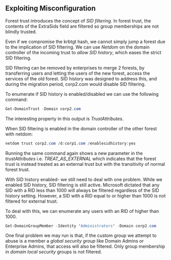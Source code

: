 ## Exploiting Misconfiguration
Forest trust introduces the concept of _SID filtering_. 
In forest trust, the contents of the ExtraSids field are filtered so group memberships are not blindly trusted.

Even if we compromise the krbtgt hash, we cannot simply jump a forest due to the implication of SID filtering.
We can use _Netdom_ on the domain controller of the incoming trust to _allow SID history_, which eases the strict SID filtering.

SID filtering can be removed by enterprises to merge 2 forests, by transferring users and letting the users of the new forest, access the services of the old forest.
SID history was designed to address this, and during the migration period, corp2.com would disable SID filtering.

To enumerate if SID history is enabled/disabled we can use the following command:
```Powershell
Get-DomainTrust -Domain corp2.com
```
The interesting property in this output is _TrustAttributes_.

When SID filtering is enabled in the domain controller of the other forest with netdom:
```Powershell
netdom trust corp2.com /d:corp1.com /enablesidhistory:yes
```

Running the same command again shows a new parameter in the _trustAttributes_ i.e. 
_TREAT_AS_EXTERNAL_ which indicates that the forest trust is instead treated as an external trust but with the transitivity of normal forest trust.

With SID history enabled- we still need to deal with one problem.
While we enabled SID history, SID filtering is still active.
Microsoft dictated that any SID with a RID less than 1000 will always be filtered regardless of the SID history setting.
However, a SID with a RID equal to or higher than 1000 is not filtered for external trust.

To deal with this, we can enumerate any users with an RID of higher than 1000.
```Powershell
Get-DomainGroupMember -Identity "Administrators" -Domain corp2.com
```

One final problem we may run is that, if the custom group we attempt to abuse is a member a _global security group_ like Domain Admins or Enterprise Admins, that access will also be filtered.
Only group membership in _domain local security_ groups is not filtered.